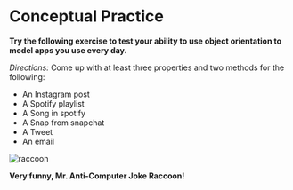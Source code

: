 # Conceptual Practice 

**Try the following exercise to test your ability to use object orientation to model apps you use every day.**


*Directions:* Come up with at least three properties and two methods for the following:
+ An Instagram post
+ A Spotify playlist
+ A Song in spotify
+ A Snap from snapchat
+ A Tweet
+ An email


![raccoon](https://s-media-cache-ak0.pinimg.com/236x/a9/98/5e/a9985ec86564748ee05541401604f4e8.jpg)

**Very funny, Mr. Anti-Computer Joke Raccoon!**
